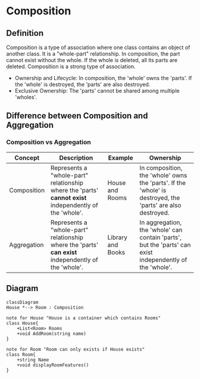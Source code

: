 ﻿# Composition

## Definition

Composition is a type of association where one class contains an object of another class. It is a "whole-part" relationship.
In composition, the part cannot exist without the whole. If the whole is deleted, all its parts are deleted.
Composition is a strong type of association.

- Ownership and Lifecycle: In composition, the 'whole' owns the 'parts'. If the 'whole' is destroyed, the 'parts' are also destroyed.
- Exclusive Ownership: The 'parts' cannot be shared among multiple 'wholes'.

## Difference between Composition and Aggregation

### Composition vs Aggregation

| Concept      | Description                                                                                     | Example             | Ownership                                                                 |
|--------------|-------------------------------------------------------------------------------------------------|---------------------|--------------------------------------------------------------------------|
| Composition  | Represents a "whole-part" relationship where the 'parts' **cannot exist** independently of the 'whole'. | House and Rooms     | In composition, the 'whole' owns the 'parts'. If the 'whole' is destroyed, the 'parts' are also destroyed. |
| Aggregation  | Represents a "whole-part" relationship where the 'parts' **can exist** independently of the 'whole'. | Library and Books   | In aggregation, the 'whole' can contain 'parts', but the 'parts' can exist independently of the 'whole'.   |

## Diagram

```mermaid
classDiagram
House *--> Room : Composition

note for House "House is a container which contains Rooms"
class House{
    +List<Room> Rooms
    +void AddRoom(string name)
}

note for Room "Room can only exists if House exists"
class Room{
    +string Name
    +void displayRoomFeatures()
}
```
